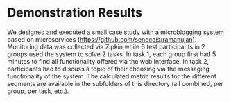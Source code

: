 # Demonstration Results

We designed and executed a small case study with a microblogging system based on microservices (<https://github.com/senecajs/ramanujan>). Monitoring data was collected via Zipkin while 6 test participants in 2 groups used the system to solve 2 tasks. In task 1, each group first had 5 minutes to find all functionality offered via the web interface. In task 2, participants had to discuss a topic of their choosing via the messaging functionality of the system. The calculated metric results for the different segments are available in the subfolders of this directory (all combined, per group, per task, etc.).
